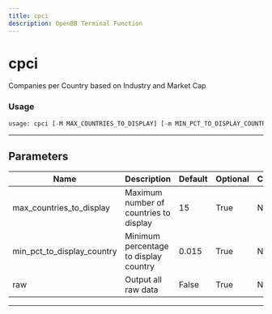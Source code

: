 ```yaml
---
title: cpci
description: OpenBB Terminal Function
---
```


# cpci

Companies per Country based on Industry and Market Cap

### Usage

```python
usage: cpci [-M MAX_COUNTRIES_TO_DISPLAY] [-m MIN_PCT_TO_DISPLAY_COUNTRY] [-r]
```

---

## Parameters

| Name | Description | Default | Optional | Choices |
| ---- | ----------- | ------- | -------- | ------- |
| max_countries_to_display | Maximum number of countries to display | 15 | True | None |
| min_pct_to_display_country | Minimum percentage to display country | 0.015 | True | None |
| raw | Output all raw data | False | True | None |
---

